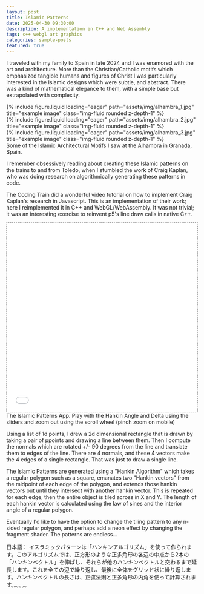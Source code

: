 ```yaml
---
layout: post
title: Islamic Patterns
date: 2025-04-30 09:30:00
description: A implementation in C++ and Web Assembly
tags: c++ webgl art graphics
categories: sample-posts
featured: true
---
```


I traveled with my family to Spain in late 2024 and I was enamored with the art and architecture. More than the Christian/Catholic motifs which emphasized tangible humans and figures of Christ I was particularly interested in the Islamic designs which were subtle, and abstract.  There was a kind of mathematical elegance to them, with a simple base but extrapolated with complexity.


<div class="row">
    <div class="col-sm mt-3 mt-md-0">
        {% include figure.liquid loading="eager" path="assets/img/alhambra_1.jpg" title="example image" class="img-fluid rounded z-depth-1" %}
    </div>
    <div class="col-sm mt-3 mt-md-0">
        {% include figure.liquid loading="eager" path="assets/img/alhambra_2.jpg" title="example image" class="img-fluid rounded z-depth-1" %}
    </div>
    <div class="col-sm mt-3 mt-md-0">
        {% include figure.liquid loading="eager" path="assets/img/alhambra_3.jpg" title="example image" class="img-fluid rounded z-depth-1" %}
    </div>
</div>
<div class="caption">
    Some of the Islamic Architectural Motifs I saw at the Alhambra in Granada, Spain.
</div>

I remember obsessively reading about creating these Islamic patterns on the trains to and from Toledo, when I stumbled the work of Craig Kaplan, who was doing research on algorithmically generating these patterns in code. 

The Coding Train did a wonderful video tutorial on how to implement Craig Kaplan's research in Javascript. This is an implementation of their work; here I reimplemented it in C++ and WebGL/WebAssembly. It was not trivial; it was an interesting exercise to reinvent p5's line draw  calls in native C++.

<div class="l-page">
  <iframe src="{{ '/assets/html/islamicpatterns_1.html' | relative_url }}" frameborder='0' scrolling='no' height="500px" width="100%" style="border: 1px dashed grey;"></iframe>
</div>
<div class="caption">
    The Islamic Patterns App. Play with the Hankin Angle and Delta using the sliders and zoom out using the scroll wheel (pinch zoom on mobile)
</div>

Using a list of 1d points, I drew a 2d dimensional rectangle that is drawn by taking a pair of ppoints and drawing a line between them. Then I compute the normals which are rotated +/- 90 degrees from the line and translate them to edges of the line. There are 4 normals, and these 4 vectors make the 4 edges of a single rectangle. That was just to draw a single line.

The Islamic Patterns are generated using a "Hankin Algorithm" which takes a regular polygon such as a square, emanates two "Hankin vectors" from the midpoint of each edge of the polygon, and extends those hankin vectors out until they intersect with another hankin vector. This is repeated for each edge, then the entire object is tiled across in  X and Y. The length of each hankin vector is calculated using the law of sines and the interior angle of a regular polygon.

Eventually I'd like to have the option to change the tiling pattern to any n-sided regular polygon, and perhaps add a neon effect by changing the fragment shader. The patterns are endless…

日本語：
イスラミックパターンは「ハンキンアルゴリズム」を使って作られます。このアルゴリズムでは、正方形のような正多角形の各辺の中点から2本の「ハンキンベクトル」を伸ばし、それらが他のハンキンベクトルと交わるまで延長します。これを全ての辺で繰り返し、最後に全体をグリッド状に繰り返します。ハンキンベクトルの長さは、正弦法則と正多角形の内角を使って計算されます。。。。。。